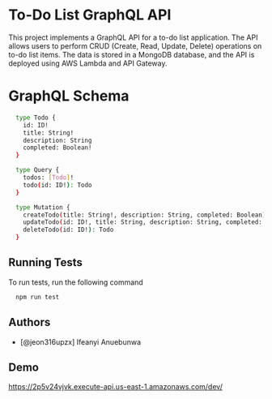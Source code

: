 
# To-Do List GraphQL API


This project implements a GraphQL API for a to-do list application. The API allows users to perform CRUD (Create, Read, Update, Delete) operations on to-do list items. The data is stored in a MongoDB database, and the API is deployed using AWS Lambda and API Gateway.


# GraphQL Schema
```bash
  type Todo {
    id: ID!
    title: String!
    description: String
    completed: Boolean!
  }

  type Query {
    todos: [Todo]!
    todo(id: ID!): Todo
  }

  type Mutation {
    createTodo(title: String!, description: String, completed: Boolean): Todo
    updateTodo(id: ID!, title: String, description: String, completed: Boolean): Todo
    deleteTodo(id: ID!): Todo
  }
```

## Running Tests

To run tests, run the following command

```bash
  npm run test
```


## Authors

- [@jeon316upzx] Ifeanyi Anuebunwa


## Demo

https://2p5v24vjvk.execute-api.us-east-1.amazonaws.com/dev/

